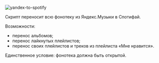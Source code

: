 ![yandex-to-spotify](logo.png)

Скрипт переносит всю фонотеку из Яндекс.Музыки в Спотифай. 

Возможности:

- перенос альбомов;
- перенос лайкнутых плейлистов;
- перенос своих плейлистов и треков из плейлиста «Мне нравится».

Единственное условие: фонотека должна быть открытой.


